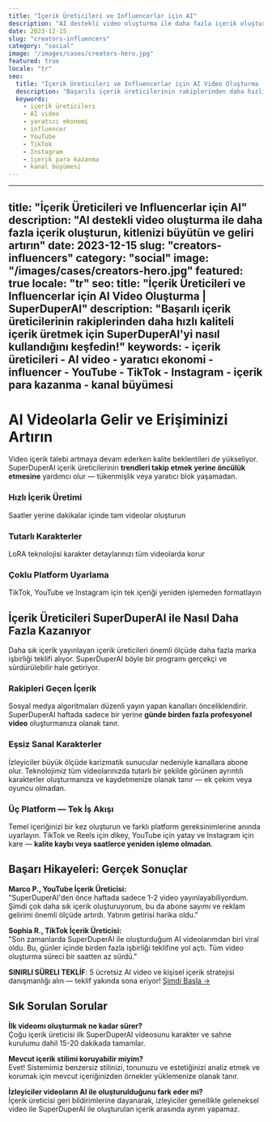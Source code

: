 ```yaml
---
title: "İçerik Üreticileri ve Influencerlar için AI"
description: "AI destekli video oluşturma ile daha fazla içerik oluşturun, kitlenizi büyütün ve geliri artırın"
date: 2023-12-15
slug: "creators-influencers"
category: "social"
image: "/images/cases/creators-hero.jpg"
featured: true
locale: "tr"
seo:
  title: "İçerik Üreticileri ve Influencerlar için AI Video Oluşturma | SuperDuperAI"
  description: "Başarılı içerik üreticilerinin rakiplerinden daha hızlı kaliteli içerik üretmek için SuperDuperAI'yi nasıl kullandığını keşfedin!"
  keywords:
    - içerik üreticileri
    - AI video
    - yaratıcı ekonomi
    - influencer
    - YouTube
    - TikTok
    - Instagram
    - içerik para kazanma
    - kanal büyümesi
---
```


---
title: "İçerik Üreticileri ve Influencerlar için AI"
description: "AI destekli video oluşturma ile daha fazla içerik oluşturun, kitlenizi büyütün ve geliri artırın"
date: 2023-12-15
slug: "creators-influencers"
category: "social"
image: "/images/cases/creators-hero.jpg"
featured: true
locale: "tr"
seo:
  title: "İçerik Üreticileri ve Influencerlar için AI Video Oluşturma | SuperDuperAI"
  description: "Başarılı içerik üreticilerinin rakiplerinden daha hızlı kaliteli içerik üretmek için SuperDuperAI'yi nasıl kullandığını keşfedin!"
  keywords:
    - içerik üreticileri
    - AI video
    - yaratıcı ekonomi
    - influencer
    - YouTube
    - TikTok
    - Instagram
    - içerik para kazanma
    - kanal büyümesi
---

# AI Videolarla Gelir ve Erişiminizi Artırın

Video içerik talebi artmaya devam ederken kalite beklentileri de yükseliyor. SuperDuperAI içerik üreticilerinin **trendleri takip etmek yerine öncülük etmesine** yardımcı olur — tükenmişlik veya yaratıcı blok yaşamadan.

### Hızlı İçerik Üretimi

Saatler yerine dakikalar içinde tam videolar oluşturun

  ### Tutarlı Karakterler

LoRA teknolojisi karakter detaylarınızı tüm videolarda korur

  ### Çoklu Platform Uyarlama

TikTok, YouTube ve Instagram için tek içeriği yeniden işlemeden formatlayın

## İçerik Üreticileri SuperDuperAI ile Nasıl Daha Fazla Kazanıyor

Daha sık içerik yayınlayan içerik üreticileri önemli ölçüde daha fazla marka işbirliği teklifi alıyor. SuperDuperAI böyle bir programı gerçekçi ve sürdürülebilir hale getiriyor.

### Rakipleri Geçen İçerik

Sosyal medya algoritmaları düzenli yayın yapan kanalları önceliklendirir. SuperDuperAI haftada sadece bir yerine **günde birden fazla profesyonel video** oluşturmanıza olanak tanır.

### Eşsiz Sanal Karakterler

İzleyiciler büyük ölçüde karizmatik sunucular nedeniyle kanallara abone olur. Teknolojimiz tüm videolarınızda tutarlı bir şekilde görünen ayrıntılı karakterler oluşturmanıza ve kaydetmenize olanak tanır — ek çekim veya oyuncu olmadan.

### Üç Platform — Tek İş Akışı

Temel içeriğinizi bir kez oluşturun ve farklı platform gereksinimlerine anında uyarlayın. TikTok ve Reels için dikey, YouTube için yatay ve Instagram için kare — **kalite kaybı veya saatlerce yeniden işleme olmadan**.

## Başarı Hikayeleri: Gerçek Sonuçlar

**Marco P., YouTube İçerik Üreticisi:**  
"SuperDuperAI'den önce haftada sadece 1-2 video yayınlayabiliyordum. Şimdi çok daha sık içerik oluşturuyorum, bu da abone sayımı ve reklam gelirimi önemli ölçüde artırdı. Yatırım getirisi harika oldu."

**Sophia R., TikTok İçerik Üreticisi:**  
"Son zamanlarda SuperDuperAI ile oluşturduğum AI videolarımdan biri viral oldu. Bu, günler içinde birden fazla işbirliği teklifine yol açtı. Tüm video oluşturma süreci bir saatten az sürdü."

  **SINIRLI SÜRELI TEKLİF**: 5 ücretsiz AI video ve kişisel içerik stratejisi
  danışmanlığı alın — teklif yakında sona eriyor! [Şimdi Başla →](#)

## Sık Sorulan Sorular

**İlk videomı oluşturmak ne kadar sürer?**  
Çoğu içerik üreticisi ilk SuperDuperAI videosunu karakter ve sahne kurulumu dahil 15-20 dakikada tamamlar.

**Mevcut içerik stilimi koruyabilir miyim?**  
Evet! Sistemimiz benzersiz stilinizi, tonunuzu ve estetiğinizi analiz etmek ve korumak için mevcut içeriğinizden örnekler yüklemenize olanak tanır.

**İzleyiciler videoların AI ile oluşturulduğunu fark eder mi?**  
İçerik üreticisi geri bildirimlerine dayanarak, izleyiciler genellikle geleneksel video ile SuperDuperAI ile oluşturulan içerik arasında ayrım yapamaz.
